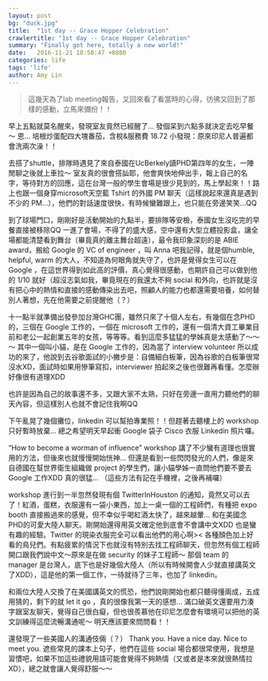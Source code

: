 ```yaml
---
layout: post
bg: "duck.jpg"
title:  "1st day -- Grace Hopper Celebration"
crawlertitle: "1st day -- Grace Hopper Celebration"
summary: "Finally got here, totally a new world!"
date:   2016-11-21 18:58:47 +0800
categories: life
tags: 'life'
author: Amy Lin
---
```


> 這幾天為了lab meeting報告，又回來看了看當時的心得，彷彿又回到了那樣的感動，立馬來備份！！


早上五點就莫名醒來，發現室友竟然已經醒了... 發個呆到六點多就決定去吃早餐～
恩... 培根炒蛋配四大塊番茄，含稅&服務費 18.72
小發現：原來印尼人普遍都會洗兩次澡！！

去搭了shuttle，排隊時遇見了來自泰國在UcBerkely讀PHD第四年的女生，一陣閒聊之後就上車拉～ 
室友真的很會搭訕耶，他會爽快地伸出手，報上自己的名字，等待對方的回應，這在台灣一般的學生會場是很少見到的，馬上學起來！！路上也跟一個身穿microsoft天空藍 Tshirt 的外國 PM 聊天（這樣說起來還真是遇到不少的 PM…），他們的對話速度很快，有時候蠻難跟上，也只能在旁邊笑笑...QQ

到了球場門口，剛剛好是活動開始的九點半，要排隊等安檢，泰國女生沒吃完的早餐直接被移除QQ 一進了會場，不得了的盛大感，空中還有大型立體投影盒，讓全場都能清楚看到舞台（畢竟真的離主舞台超遠），最令我印象深刻的是 ABIE award，搬給 Google 的 VC of engineer ，叫 Anna 吧我記得，就是個humble, helpful, warm 的大人，不知道為何眼角就失守了，也許是覺得女生可以在 Google ，在這世界得到如此高的評價，真心覺得很感動，也期許自己可以做到他的 1/10 就好（超沒志氣如我，畢竟現在的我還太不夠 social 和外向，也許就是沒有把心中的熱情和直接的感動傳染出去吧，照顧人的能力也都還需要培養，如何替別人著想，先在他需要之前提醒他（？）

<blockquote class="imgur-embed-pub" lang="en" data-id="a/HuTVd"><a href="//imgur.com/HuTVd"></a></blockquote><script async src="//s.imgur.com/min/embed.js" charset="utf-8"></script>

十一點半就準備出發參加台灣GHC團，雖然只來了十個人左右，有幾個在念PHD的，三個在 Google 工作的，一個在 microsoft 工作的，還有一個清大資工畢業目前和老公一起創業五年的女孩，等等等。看到這麼多猛猛的學姊真是太感動了～～～ 其中一個叫小貓，是在 Google 工作的，因為當了 interview volunteer 所以成功的來了，他說到去谷歌面試的小撇步是：自備細白板筆，因為谷歌的白板筆很常沒水XD，面試時如果用慘筆寫扣，interviewer 拍起來之後也很難再看懂。怎麼辦好像很有道理XDD 

也許是因為自己的故事還不多，又跟大家不太熟，只好在旁邊一直用力聽他們的聊天內容，但這樣別人也就不會記住我啊QQ

下午亂晃了幾個攤位，linkedin 可以幫拍專業照！！但趕著去聽樓上的 workshop 只好暫時放棄... 總之希望明天早起衝 Google 袋子 Cisco 衣服 Linkedin 照片囉。

“How to become a worman of influence” workshop 講了不少蠻有道理也很實用的方法，但後來也就慢慢開始恍神... 但還是看到一些閃閃發光的人們，像是來自德國在幫世界衛生組織做 project 的學生們，讓小貓學姊一直問他們要不要去 Google 工作XDD 真的很猛... 
（這些方法有記在手機裡，之後再補囉）

workshop 進行到一半忽然發現有個 TwitterInHouston 的通知，竟然又可以去了！紅酒，蛋糕，衣服還有一袋小東西，加上一桌一個的工程師們，有種把 expo booth 直接搬過來的感覺，但不幸似乎喝紅酒太快了，越來越暈... 和在美國念PHD的可愛大陸人聊天。剛開始還得用英文確定他到底會不會講中文XDD 也是蠻有趣的經驗。Twitter 的現染衣服完全可以看出他們的用心啊>< 各種顏色加上好看的鳥兒們。有點疲累的情況下也就沒有特別去找工程師聊天，但忽然有個工程師開口跟我們說中文～原來是在做 security 的妹子工程師～ 那個 team 的 manager 是台灣人，底下也是好幾個大陸人（所以有時候開會人少就直接講英文了XDD），這是他的第一個工作，一待就待了三年，也加了 linkedin。

和兩位大陸人交換了在美國講英文的慌恐，他們說剛開始也都只聽得懂兩成，五成用猜的，剩下的就 let it go ，真的很像我第一天的感想... 滿口破英文還要用力湊字跟室友聊天，覺得自己很白癡，但也很羨慕他在印尼怎麼會有環境可以把他的英文訓練得這麼流暢溝通呢～ 明天應該要來問問看！！


還發現了一些美國人的溝通伎倆（？）
Thank you.
Have a nice day.
Nice to meet you.
遮些常見的課本上句子，他們在這些 social 場合都很常使用，我想是習慣吧，如果不加這些禮貌用語可能會覺得不夠熱情（又或者是本來就很熱情拉XD），總之就會讓人覺得舒服～～
